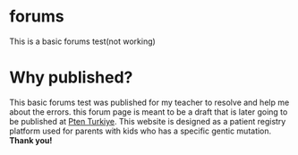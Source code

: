 # forums
 This is a basic forums test(not working)

# Why published?
This basic forums test was published for my teacher to resolve and help me about the errors. this forum page
is meant to be a draft that is later going to be published at [Pten Turkiye](https://www.ptenturkiye.org/wp/). This website is designed
as a patient registry platform used for parents with kids who has a specific gentic mutation. **Thank you!**